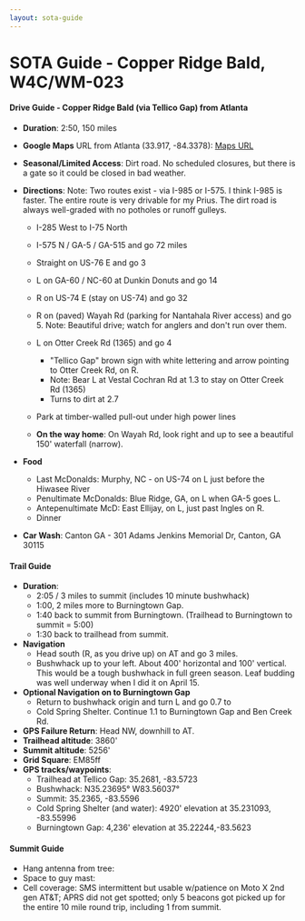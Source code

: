 ```yaml
---
layout: sota-guide
---
```

# SOTA Guide - Copper Ridge Bald, W4C/WM-023

#### Drive Guide - Copper Ridge Bald (via Tellico Gap) from Atlanta

* **Duration**: 2:50, 150 miles

* **Google Maps** URL from Atlanta (33.917, -84.3378):  [Maps URL](https://www.google.com/maps/dir/33.91998,+-84.33898/Tellico+Gap,+Nantahala,+NC+28734/@34.588674,-84.5330016,9z/am=t/data=!4m14!4m13!1m3!2m2!1d-84.33898!2d33.91998!1m5!1m1!1s0x88593321bfbe45b9:0xba90731274cb8b1!2m2!1d-83.5723856!2d35.2678705!2m2!7e2!8j1490850000)

* **Seasonal/Limited Access**: Dirt road.  No scheduled closures, but there is a gate so it could be closed in bad weather.

* **Directions**: Note: Two routes exist - via I-985 or I-575.  I think I-985 is faster.  The entire route is very drivable for my Prius.  The dirt road is always well-graded with no potholes or runoff gulleys.
    * I-285 West to I-75 North

    * I-575 N / GA-5 / GA-515 and go 72 miles

    * Straight on US-76 E and go 3

    * L on GA-60 / NC-60 at Dunkin Donuts and go 14

    * R on US-74 E  (stay on US-74) and go 32

    * R on (paved) Wayah Rd (parking for Nantahala River access) and go 5.  Note: Beautiful drive; watch for anglers and don't run over them.

    * L on Otter Creek Rd (1365) and go 4

      * "Tellico Gap" brown sign with white lettering and arrow pointing to Otter Creek Rd, on R.
      * Note: Bear L at Vestal Cochran Rd at 1.3 to stay on Otter Creek Rd (1365)

      - Turns to dirt at 2.7

    * Park at timber-walled pull-out under high power lines

    * **On the way home**: On Wayah Rd, look right and up to see a beautiful 150' waterfall (narrow).

* **Food**
    * Last McDonalds: Murphy, NC - on US-74 on L just before the Hiwasee River
    * Penultimate McDonalds: Blue Ridge, GA, on L when GA-5 goes L.
    * Antepenultimate McD: East Ellijay, on L, just past Ingles on R.
    * Dinner

* **Car Wash**: Canton GA - 301 Adams Jenkins Memorial Dr, Canton, GA 30115

#### Trail Guide

* **Duration**:
  * 2:05 / 3 miles to summit (includes 10 minute bushwhack)
  * 1:00, 2 miles more to Burningtown Gap.
  * 1:40 back to summit from Burningtown. (Trailhead to Burningtown to summit = 5:00)
  * 1:30 back to trailhead from summit.
* **Navigation**
    * Head south (R, as you drive up) on AT and go 3 miles.
    * Bushwhack up to your left.  About 400' horizontal and 100' vertical.  This would be a tough bushwhack in full green season.  Leaf budding was well underway when I did it on April 15.
* **Optional Navigation on to Burningtown Gap**
  * Return to bushwhack origin and turn L and go 0.7 to
  * Cold Spring Shelter.  Continue 1.1 to Burningtown Gap and Ben Creek Rd.
* **GPS Failure Return**: Head NW, downhill to AT.
* **Trailhead altitude**: 3860'
* **Summit altitude**: 5256'
* **Grid Square**: EM85ff
* **GPS tracks/waypoints**:
    * Trailhead at Tellico Gap: 35.2681, -83.5723
    * Bushwhack: N35.23695° W83.56037°
    * Summit: 35.2365, -83.5596
    * Cold Spring Shelter (and water): 4920' elevation at 35.231093, -83.55996
    * Burningtown Gap: 4,236' elevation at 35.22244,-83.5623

#### Summit Guide

* Hang antenna from tree:
* Space to guy mast:
* Cell coverage: SMS intermittent but usable w/patience on Moto X 2nd gen AT&T; APRS did not get spotted; only 5 beacons got picked up for the entire 10 mile round trip, including 1 from summit.
